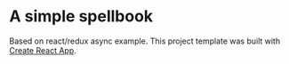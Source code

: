 # A simple spellbook
Based on react/redux async example.
This project template was built with [Create React App](https://github.com/facebookincubator/create-react-app).

